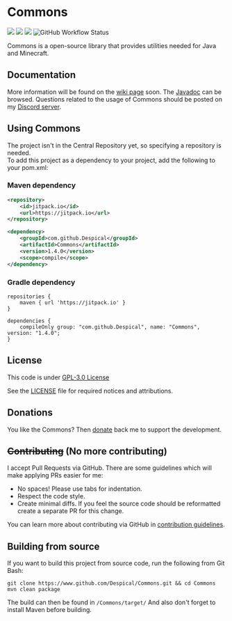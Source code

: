 # Commons
[![](https://jitpack.io/v/Despical/Commons.svg)](https://jitpack.io/#Despical/Commons)
[![](https://img.shields.io/badge/Javadocs-latest-lime.svg)](https://javadoc.jitpack.io/com/github/Despical/Commons/latest/javadoc/index.html)
[![](https://img.shields.io/discord/719922452259668000.svg?color=lime&label=Discord)](https://discord.gg/Vhyy4HA)
![GitHub Workflow Status](https://img.shields.io/github/workflow/status/Despical/Commons/Commons%20Build)

Commons is a open-source library that provides utilities needed for Java and Minecraft.

## Documentation
More information will be found on the [wiki page](https://github.com/Despical/Commons/wiki) soon. The [Javadoc](https://javadoc.jitpack.io/com/github/Despical/Commons/latest/javadoc/index.html) can be browsed. Questions
related to the usage of Commons should be posted on my [Discord server](https://discord.com/invite/Vhyy4HA).

## Using Commons
The project isn't in the Central Repository yet, so specifying a repository is needed.<br>
To add this project as a dependency to your project, add the following to your pom.xml:

### Maven dependency

```xml
<repository>
    <id>jitpack.io</id>
    <url>https://jitpack.io</url>
</repository>
```
```xml
<dependency>
    <groupId>com.github.Despical</groupId>
    <artifactId>Commons</artifactId>
    <version>1.4.0</version>
    <scope>compile</scope>
</dependency>
```

### Gradle dependency
```
repositories {
    maven { url 'https://jitpack.io' }
}
```
```
dependencies {
    compileOnly group: "com.github.Despical", name: "Commons", version: "1.4.0";
}
```

## License
This code is under [GPL-3.0 License](http://www.gnu.org/licenses/gpl-3.0.html)

See the [LICENSE](https://github.com/Despical/Commons/blob/master/LICENSE) file for required notices and attributions.

## Donations
You like the Commons? Then [donate](https://www.patreon.com/despical) back me to support the development.

## ~~Contributing~~ (No more contributing)

I accept Pull Requests via GitHub. There are some guidelines which will make applying PRs easier for me:
+ No spaces! Please use tabs for indentation.
+ Respect the code style.
+ Create minimal diffs. If you feel the source code should be reformatted create a separate PR for this change.

You can learn more about contributing via GitHub in [contribution guidelines](https://github.com/Despical/Commons/blob/master/CONTRIBUTING.md).

## Building from source
If you want to build this project from source code, run the following from Git Bash:
```
git clone https://www.github.com/Despical/Commons.git && cd Commons
mvn clean package
```
The build can then be found in ``/Commons/target/``
And also don't forget to install Maven before building.
